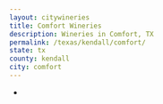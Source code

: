 ```yaml
---
layout: citywineries
title: Comfort Wineries
description: Wineries in Comfort, TX
permalink: /texas/kendall/comfort/
state: tx
county: kendall
city: comfort
---
```

-

